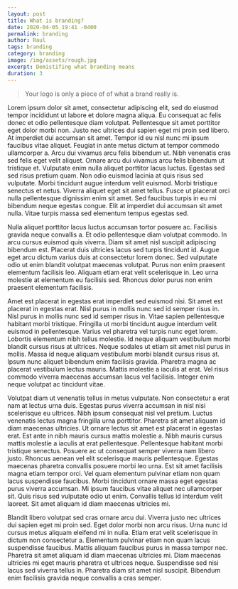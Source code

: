 ```yaml
---
layout: post
title: What is branding?
date: 2020-04-05 19:41 -0400
permalink: branding 
author: Raul
tags: branding
category: branding
image: /img/assets/rough.jpg
excerpt: Demistifing what branding means
duration: 3
---
```


> Your logo is only a piece of of what a brand really is. 

Lorem ipsum dolor sit amet, consectetur adipiscing elit, sed do eiusmod tempor incididunt ut labore et dolore magna aliqua. Eu consequat ac felis donec et odio pellentesque diam volutpat. Pellentesque sit amet porttitor eget dolor morbi non. Justo nec ultrices dui sapien eget mi proin sed libero. At imperdiet dui accumsan sit amet. Tempor id eu nisl nunc mi ipsum faucibus vitae aliquet. Feugiat in ante metus dictum at tempor commodo ullamcorper a. Arcu dui vivamus arcu felis bibendum ut. Nibh venenatis cras sed felis eget velit aliquet. Ornare arcu dui vivamus arcu felis bibendum ut tristique et. Vulputate enim nulla aliquet porttitor lacus luctus. Egestas sed sed risus pretium quam. Non odio euismod lacinia at quis risus sed vulputate. Morbi tincidunt augue interdum velit euismod. Morbi tristique senectus et netus. Viverra aliquet eget sit amet tellus. Fusce ut placerat orci nulla pellentesque dignissim enim sit amet. Sed faucibus turpis in eu mi bibendum neque egestas congue. Elit at imperdiet dui accumsan sit amet nulla. Vitae turpis massa sed elementum tempus egestas sed.

Nulla aliquet porttitor lacus luctus accumsan tortor posuere ac. Facilisis gravida neque convallis a. Et odio pellentesque diam volutpat commodo. In arcu cursus euismod quis viverra. Diam sit amet nisl suscipit adipiscing bibendum est. Placerat duis ultricies lacus sed turpis tincidunt id. Augue eget arcu dictum varius duis at consectetur lorem donec. Sed vulputate odio ut enim blandit volutpat maecenas volutpat. Purus non enim praesent elementum facilisis leo. Aliquam etiam erat velit scelerisque in. Leo urna molestie at elementum eu facilisis sed. Rhoncus dolor purus non enim praesent elementum facilisis.

Amet est placerat in egestas erat imperdiet sed euismod nisi. Sit amet est placerat in egestas erat. Nisl purus in mollis nunc sed id semper risus in. Nisl purus in mollis nunc sed id semper risus in. Vitae sapien pellentesque habitant morbi tristique. Fringilla ut morbi tincidunt augue interdum velit euismod in pellentesque. Varius vel pharetra vel turpis nunc eget lorem. Lobortis elementum nibh tellus molestie. Id neque aliquam vestibulum morbi blandit cursus risus at ultrices. Neque sodales ut etiam sit amet nisl purus in mollis. Massa id neque aliquam vestibulum morbi blandit cursus risus at. Ipsum nunc aliquet bibendum enim facilisis gravida. Pharetra magna ac placerat vestibulum lectus mauris. Mattis molestie a iaculis at erat. Vel risus commodo viverra maecenas accumsan lacus vel facilisis. Integer enim neque volutpat ac tincidunt vitae.

Volutpat diam ut venenatis tellus in metus vulputate. Non consectetur a erat nam at lectus urna duis. Egestas purus viverra accumsan in nisl nisi scelerisque eu ultrices. Nibh ipsum consequat nisl vel pretium. Luctus venenatis lectus magna fringilla urna porttitor. Pharetra sit amet aliquam id diam maecenas ultricies. Ut ornare lectus sit amet est placerat in egestas erat. Est ante in nibh mauris cursus mattis molestie a. Nibh mauris cursus mattis molestie a iaculis at erat pellentesque. Pellentesque habitant morbi tristique senectus. Posuere ac ut consequat semper viverra nam libero justo. Rhoncus aenean vel elit scelerisque mauris pellentesque. Egestas maecenas pharetra convallis posuere morbi leo urna. Est sit amet facilisis magna etiam tempor orci. Vel quam elementum pulvinar etiam non quam lacus suspendisse faucibus. Morbi tincidunt ornare massa eget egestas purus viverra accumsan. Mi ipsum faucibus vitae aliquet nec ullamcorper sit. Quis risus sed vulputate odio ut enim. Convallis tellus id interdum velit laoreet. Sit amet aliquam id diam maecenas ultricies mi.

Blandit libero volutpat sed cras ornare arcu dui. Viverra justo nec ultrices dui sapien eget mi proin sed. Eget dolor morbi non arcu risus. Urna nunc id cursus metus aliquam eleifend mi in nulla. Etiam erat velit scelerisque in dictum non consectetur a. Elementum pulvinar etiam non quam lacus suspendisse faucibus. Mattis aliquam faucibus purus in massa tempor nec. Pharetra sit amet aliquam id diam maecenas ultricies mi. Diam maecenas ultricies mi eget mauris pharetra et ultrices neque. Suspendisse sed nisi lacus sed viverra tellus in. Pharetra diam sit amet nisl suscipit. Bibendum enim facilisis gravida neque convallis a cras semper.


